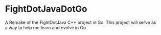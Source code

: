# FightDotJavaDotGo
A Remake of the FightDotJava C++ project in Go. This project will serve as a way to help me learn and evolve in Go
